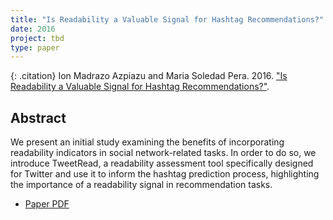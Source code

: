 ```yaml
---
title: "Is Readability a Valuable Signal for Hashtag Recommendations?"
date: 2016
project: tbd
type: paper
---
```


{: .citation}
Ion Madrazo Azpiazu and Maria Soledad Pera. 2016. ["Is Readability a Valuable Signal for Hashtag Recommendations?"](#). 

## Abstract

We present an initial study examining the benefits of incorporating readability indicators in social network-related tasks. In order to do so, we introduce TweetRead, a readability assessment tool specifically designed for Twitter and use it to inform the hashtag prediction process, highlighting the importance of a readability signal in recommendation tasks.
* [Paper PDF](https://pdfs.semanticscholar.org/b565/4fccdfcf3e5e51ec90fed408fc717e68b97c.pdf)
